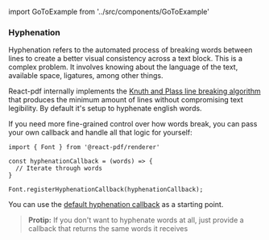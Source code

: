 import GoToExample from '../src/components/GoToExample'

### Hyphenation

Hyphenation refers to the automated process of breaking words between lines to create a better visual consistency across a text block. This is a complex problem. It involves knowing about the language of the text, available space, ligatures, among other things.

React-pdf internally implements the [Knuth and Plass line breaking algorithm](http://www3.interscience.wiley.com/journal/113445055/abstract) that produces the minimum amount of lines without compromising text legibility. By default it's setup to hyphenate english words.

If you need more fine-grained control over how words break, you can pass your own callback and handle all that logic for yourself:

```
import { Font } from '@react-pdf/renderer'

const hyphenationCallback = (words) => {
  // Iterate through words
}

Font.registerHyphenationCallback(hyphenationCallback);
```

You can use the [default hyphenation callback](https://github.com/react-pdf/text-layout/tree/master/src/linebreaker) as a starting point.

> **Protip:** If you don't want to hyphenate words at all, just provide a callback that returns the same words it receives

<GoToExample />

